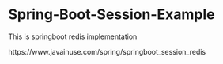 # Spring-Boot-Session-Example
This is springboot redis implementation
<p>https://www.javainuse.com/spring/springboot_session_redis
